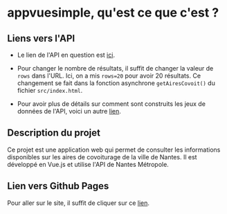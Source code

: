 # appvuesimple, qu'est ce que c'est ?

## Liens vers l'API

- Le lien de l'API en question est [ici](https://data.nantesmetropole.fr/api/records/1.0/search/?dataset=244400404_aires-covoiturage-nantes-metropole&rows=20).

- Pour changer le nombre de résultats, il suffit de changer la valeur de `rows` dans l'URL. Ici, on a mis `rows=20` pour avoir 20 résultats. Ce changement se fait dans la fonction asynchrone `getAiresCovoit()` du fichier `src/index.html`.

- Pour avoir plus de détails sur comment sont construits les jeux de données de l'API, voici un autre [lien](https://data.nantesmetropole.fr/explore/dataset/244400404_aires-covoiturage-nantes-metropole/api/?disjunctive.commune&disjunctive.service_velo&disjunctive.stationnement_velo&disjunctive.conditions_d_acces&disjunctive.exploitant&rows=10&timezone=&sort=).

## Description du projet

Ce projet est une application web qui permet de consulter les informations disponibles sur les aires de covoiturage de la ville de Nantes. Il est développé en Vue.js et utilise l'API de Nantes Métropole.

## Lien vers Github Pages
Pour aller sur le site, il suffit de cliquer sur ce [lien](https://mathias-leroy-epsi.github.io/appvuesimple/).